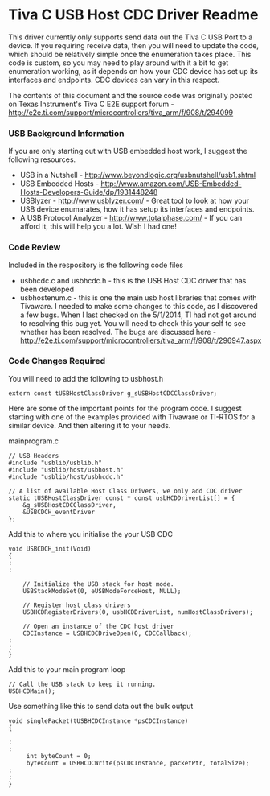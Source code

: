 # Tiva C USB Host CDC Driver Readme

This driver currently only supports send data out the Tiva C USB Port to a device. If you requiring receive data, then you will need to update the code, which should be relatively simple once the enumeration takes place. This code is custom, so you may need to play around with it a bit to get enumeration working, as it depends on how your CDC device has set up its interfaces and endpoints. CDC devices can vary in this respect.

The contents of this document and the source code was originally posted on Texas Instrument's Tiva C E2E support forum - http://e2e.ti.com/support/microcontrollers/tiva_arm/f/908/t/294099

### USB Background Information

If you are only starting out with USB embedded host work, I suggest the following resources.

* USB in a Nutshell - http://www.beyondlogic.org/usbnutshell/usb1.shtml
* USB Embedded Hosts - http://www.amazon.com/USB-Embedded-Hosts-Developers-Guide/dp/1931448248
* USBlyzer - http://www.usblyzer.com/ - Great tool to look at how your USB device enumarates, how it has setup its interfaces and endpoints.
* A USB Protocol Analyzer - http://www.totalphase.com/ - If you can afford it, this will help you a lot. Wish I had one!

### Code Review

Included in the respository is the following code files

* usbhcdc.c and usbhcdc.h - this is the USB Host CDC driver that has been developed
* usbhostenum.c - this is one the main usb host libraries that comes with Tivaware. I needed to make some changes to this code, as I discovered a few bugs. When I last checked on the 5/1/2014, TI had not got around to resolving this bug yet. You will need to check this your self to see whether has been resolved. The bugs are discussed here - http://e2e.ti.com/support/microcontrollers/tiva_arm/f/908/t/296947.aspx

### Code Changes Required

You will need to add the following to usbhost.h

    extern const tUSBHostClassDriver g_sUSBHostCDCClassDriver;

Here are some of the important points for the program code. I suggest starting with one of the examples provided with Tivaware or TI-RTOS for a similar device. And then altering it to your needs.

mainprogram.c

    // USB Headers
    #include "usblib/usblib.h"
    #include "usblib/host/usbhost.h"
    #include "usblib/host/usbhcdc.h"

    // A list of available Host Class Drivers, we only add CDC driver
    static tUSBHostClassDriver const * const usbHCDDriverList[] = {
        &g_sUSBHostCDCClassDriver,
        &USBCDCH_eventDriver
    };

Add this to where you initialise the your USB CDC

    void USBCDCH_init(Void)
    {
    :
    :

        // Initialize the USB stack for host mode. 
        USBStackModeSet(0, eUSBModeForceHost, NULL);
    
        // Register host class drivers 
        USBHCDRegisterDrivers(0, usbHCDDriverList, numHostClassDrivers);

        // Open an instance of the CDC host driver 
        CDCInstance = USBHCDCDriveOpen(0, CDCCallback);
    :
    :
    }


Add this to your main program loop

    // Call the USB stack to keep it running.
    USBHCDMain();

Use something like this to send data out the bulk output 

    void singlePacket(tUSBHCDCInstance *psCDCInstance)
    {
    
    :
    :
         int byteCount = 0;
         byteCount = USBHCDCWrite(psCDCInstance, packetPtr, totalSize);
    :
    :
    }
